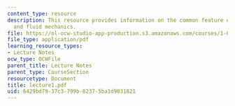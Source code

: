 ```yaml
---
content_type: resource
description: This resource provides information on the common feature of solid mechanics
  and fluid mechanics.
file: https://ol-ocw-studio-app-production.s3.amazonaws.com/courses/1-060-engineering-mechanics-ii-spring-2006/6429bd7937c3799b82375ba1d9031821_lecture1.pdf
file_type: application/pdf
learning_resource_types:
- Lecture Notes
ocw_type: OCWFile
parent_title: Lecture Notes
parent_type: CourseSection
resourcetype: Document
title: lecture1.pdf
uid: 6429bd79-37c3-799b-8237-5ba1d9031821
---
```

